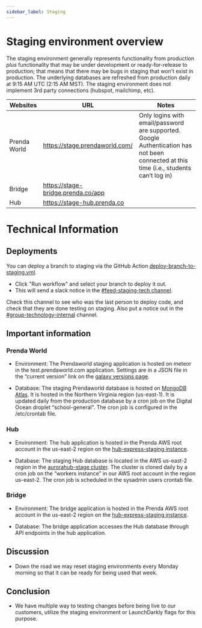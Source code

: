```yaml
---
sidebar_label: Staging
---
```


# Staging environment overview

The staging environment generally represents functionality from production *plus* functionality that may be under development or ready-for-release to production; that means that there may be bugs in staging that won’t exist in production. The underlying databases are refreshed from production daily at 9:15 AM UTC (2:15 AM MST). The staging environment does not implement 3rd party connections (hubspot, mailchimp, etc).


| Websites     | URL                            | Notes                              |
| ------------ | ------------------------------ | ---------------------------------- |
| Prenda World | https://stage.prendaworld.com/ | Only logins with email/password are supported. Google Authentication has not been connected at this time (i.e., students can’t log in)  |
| Bridge       | https://stage-bridge.prenda.co/app |  |
| Hub          | https://stage-hub.prenda.co    |      |
  
  
# Technical Information

## Deployments
  
You can deploy a branch to staging via the GitHub Action [deploy-branch-to-staging.yml](https://github.com/prenda-school/prendaworld/actions/workflows/deploy-branch-to-staging.yml).
  - Click "Run workflow" and select your branch to deploy it out.
  - This will send a slack notice in the [#feed-staging-tech channel](https://prenda.slack.com/archives/C04NHS2280J).
  
Check this channel to see who was the last person to deploy code, and check that they are done testing on staging. Also put a notice out in the [#group-technology-internal](https://prenda.slack.com/archives/C03EG9D0YH5) channel.
  
  
## Important information
  
  
### Prenda World

- Environment: The Prendaworld staging application is hosted on meteor in the test.prendaworld.com application.
Settings are in a JSON file in the “current version” link on the [galaxy versions page](https://galaxy.meteor.com/app/test.prendaworld.com/versions).

- Database: The staging Prendaworld database is hosted on [MongoDB Atlas](https://cloud.mongodb.com/v2/5f0fb9d78f81be4c2e6666b4#/clusters/detail/PrendaWorld-Staging). It is hosted in the Northern Virginia region (us-east-1). It is updated daily from the production database by a cron job on the Digital Ocean droplet “school-general”. The cron job is configured in the /etc/crontab file.

### Hub

- Environment: The hub application is hosted in the Prenda AWS root account in the us-east-2 region on the [hub-express-staging instance](https://us-east-2.console.aws.amazon.com/ec2/home?region=us-east-2#InstanceDetails:instanceId=i-0969131949eca059a).

- Database: The staging Hub database is located in the AWS us-east-2 region in the [aurorahub-stage cluster](https://us-east-2.console.aws.amazon.com/rds/home?region=us-east-2#database:id=aurorahub-stage;is-cluster=true). The cluster is cloned daily by a cron job on the “workers instance” in our AWS root account in the region us-east-2. The cron job is scheduled in the sysadmin users crontab file.

### Bridge

- Environment: The bridge application is hosted in the Prenda AWS root account in the us-east-2 region on the [hub-express-staging instance](https://us-east-2.console.aws.amazon.com/ec2/home?region=us-east-2#InstanceDetails:instanceId=i-0969131949eca059a).

- Database: The bridge application accesses the Hub database through API endpoints in the hub application.

  
  

## Discussion

- Down the road we may reset staging environments every Monday morning so that it can be ready for being used that week.

  
  

## Conclusion

- We have multiple way to testing changes before being live to our customers, utilize the staging environment or LaunchDarkly flags for this purpose.

  
  

<!-- ## References -->


<!--
  ,=====================.
  | Prenda Staging - 42/|
  |.-------------------.|
  ||[ _ o     . .  _ ]_||
  |`-------------------'|
  ||                   ||
  |`-------------------'|
  ||                   ||
  |`-------------------'|
  ||                   ||
  |`-----------------_-'|
  ||[=========]| o  (@) |
  |`---------=='/u\ --- |
  |------_--------------|
  | (/) (_)           []|
  |---==--==----------==|
  |||||||||||||||||||||||
  |||||||||||||||||||||||
  |||||||||||||||||||||||
  |||||||||||||||||||||||
  |||||||||||||||||||||||
  |||||||||||||||||||||||
  |||||||||||||||||||||||
  |||||||||||||||||||||||
  |||||||||||||||||||||||
  |||||||||||||||||dxm|||
  |||||||||||||||||||||||
  |=====================|
 .'                     `.
"""""""""""""""""""""""""""
-->
